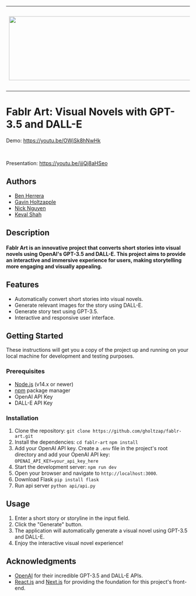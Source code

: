 
<table>
  <tr>
    <td><img src="https://media.discordapp.net/attachments/1097944377109774346/1101344385230196736/fablr_text.png" width="500" height="175"></td>
    <td><img src="https://media.discordapp.net/attachments/1097944377109774346/1101344384898826296/fablr_logo.png" width="225" height="225"></td>
  </tr>
</table>

# Fablr Art: Visual Novels with GPT-3.5 and DALL-E
Demo: https://youtu.be/OWjSk8hNwHk

<br>

Presentation: https://youtu.be/jjjQj8aHSeo
## Authors 

- [Ben Herrera](https://github.com/BenjaminHerrera)
- [Gavin Holtzapple](https://github.com/gholtzap)
- [Nick Nguyen](https://github.com/niekky)
- [Keval Shah](https://github.com/kevalshah14)

## Description

#### Fablr Art is an innovative project that converts short stories into visual novels using OpenAI's GPT-3.5 and DALL-E. This project aims to provide an interactive and immersive experience for users, making storytelling more engaging and visually appealing.


## Features

- Automatically convert short stories into visual novels.
- Generate relevant images for the story using DALL-E.
- Generate story text using GPT-3.5.
- Interactive and responsive user interface.

## Getting Started

These instructions will get you a copy of the project up and running on your local machine for development and testing purposes.

### Prerequisites

- [Node.js](https://nodejs.org/en/) (v14.x or newer)
- [npm](https://www.npmjs.com/) package manager
- OpenAI API Key
- DALL-E API Key

### Installation

1. Clone the repository:
```git clone https://github.com/gholtzap/fablr-art.git```
2. Install the dependencies:
```cd fablr-art``` 
```npm install```
3. Add your OpenAI API key. Create a `.env` file in the project's root directory and add your OpenAI API key:
```OPENAI_API_KEY=your_api_key_here```
4. Start the development server:
```npm run dev```
5. Open your browser and navigate to `http://localhost:3000`.
6. Download Flask
```pip install flask```
7. Run api server
```python api/api.py```

## Usage

1. Enter a short story or storyline in the input field.
2. Click the "Generate" button.
3. The application will automatically generate a visual novel using GPT-3.5 and DALL-E.
4. Enjoy the interactive visual novel experience!

## Acknowledgments

- [OpenAI](https://www.openai.com/) for their incredible GPT-3.5 and DALL-E APIs.
- [React.js](https://reactjs.org/) and [Next.js](https://nextjs.org/) for providing the foundation for this project's front-end.



